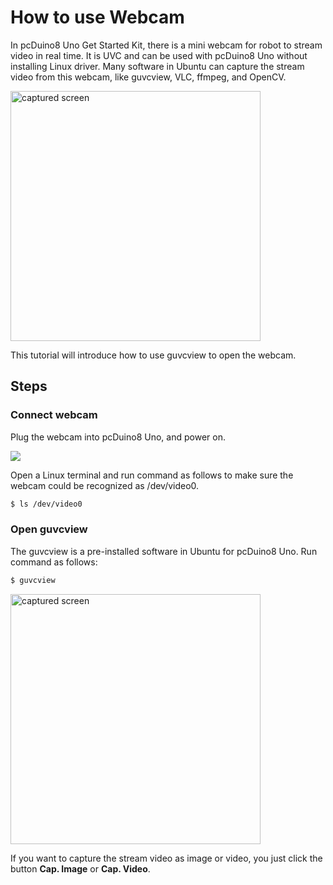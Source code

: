# How to use Webcam

In pcDuino8 Uno Get Started Kit, there is a mini webcam for robot to stream video in real time. It is UVC and can be used with pcDuino8 Uno without installing Linux driver. Many software in Ubuntu can capture the stream video from this webcam, like guvcview, VLC, ffmpeg, and OpenCV.

<img src="/images/webcam.jpg" title="captured screen" width="400">

This tutorial will introduce how to use guvcview to open the webcam.

## Steps

### Connect webcam
Plug the webcam into pcDuino8 Uno, and power on.

![](/images/cam_p8.png)

Open a Linux terminal and run command as follows to make sure the webcam could be recognized as /dev/video0.
```bash
$ ls /dev/video0
```

### Open guvcview
The guvcview is a pre-installed software in Ubuntu for pcDuino8 Uno. Run command as follows:
```bash
$ guvcview
```
<img src="/images/capture.png" title="captured screen" width="400">

If you want to capture the stream video as image or video, you just click the button **Cap. Image** or **Cap. Video**.




